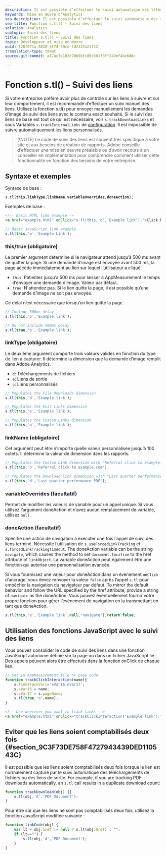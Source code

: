 ```yaml
---
description: Il est possible d’effectuer le suivi automatique des téléchargements de fichiers et des liens de sortie en fonction des paramètres définis dans le fichier AppMeasurement pour JavaScript.
keywords: Mise en œuvre d’Analytics
seo-description: Il est possible d’effectuer le suivi automatique des téléchargements de fichiers et des liens de sortie en fonction des paramètres définis dans le fichier AppMeasurement pour JavaScript.
seo-title: Fonction s.tl() – Suivi des liens
solution: Analytics
subtopic: Suivi des liens
title: Fonction s.tl() – Suivi des liens
topic: Développeur et mise en œuvre
uuid: f28f071a-8820-4f74-89cd-fd2333a21f22
translation-type: tm+mt
source-git-commit: a17acfe103d70666fc05c601f8ff249ef4be6d8c

---
```



# Fonction s.tl() – Suivi des liens

Si votre entreprise préfère avoir plus de contrôle sur les liens à suivre et sur leur comportement, il est recommandé d’effectuer un suivi manuel des liens. Utilisez la fonction s.tl() pour envoyer manuellement les demandes d’image de suivi des liens avec le contenu exact souhaité. Si le suivi des liens de base est tout ce qui est nécessaire, voir `s.trackDownloadLinks` et sous Variables `s.trackExternalLinks` de [configuration](c-variables/configuration-variables.md). Il est impossible de suivre automatiquement les liens personnalisés.

> [!NOTE] Le code de suivi des liens est souvent très spécifique à votre site et aux besoins de création de rapports. Adobe conseille d’effectuer une mise en oeuvre préalable ou d’avoir recours à un conseiller en implémentation pour comprendre comment utiliser cette fonctionnalité en fonction des besoins de votre entreprise.

## Syntaxe et exemples

Syntaxe de base :

`s.tl(`**`this`**`,`**`linkType`**`,`**`linkName`**`,`**`variableOverrides`**`,`**`doneAction`**`);`

Exemples de base :

```HTML
<!-- Basic HTML link example-->
<a href="example.html" onClick="s.tl(this,'o','Example link');">Click here</a>
```

```JavaScript
// Basic JavaScript link example
s.tl(this,'o','Example Link');
```

### this/true (obligatoire)

Le premier argument détermine si le navigateur attend jusqu’à 500 ms avant de quitter la page. Si une demande d’image est envoyée avant 500 ms, la page accède immédiatement au lien sur lequel l’utilisateur a cliqué.

* `this`: Patientez jusqu’à 500 ms pour laisser à AppMeasurement le temps d’envoyer une demande d’image. Valeur par défaut.
* `true`: N'attendez pas. Si le lien quitte la page, il est possible qu’une demande d’image ne soit pas envoyée.

Ce délai n’est nécessaire que lorsqu’un lien quitte la page.

```JavaScript
// Include 500ms delay
s.tl(this,'o','Example link');

// Do not include 500ms delay
s.tl(true,'o','Example link');
```

### linkType (obligatoire)

Le deuxième argument comporte trois valeurs valides en fonction du type de lien à capturer. Il détermine la dimension que la demande d’image remplit dans Adobe Analytics.

* `d`: Téléchargements de fichiers
* `e`: Liens de sortie
* `o`: Liens personnalisés

```JavaScript
// Populates the File Downloads dimension
s.tl(this,'d','Example link');

// Populates the Exit Links dimension
s.tl(this,'e','Example link');

// Populates the Custom Links dimension
s.tl(this,'o','Example link');
```

### linkName (obligatoire)

Cet argument peut être n’importe quelle valeur personnalisée jusqu’à 100 octets. Il détermine la valeur de dimension dans les rapports.

```JavaScript
// Populates the Custom Link dimension with "Referral click to example.com"
s.tl(this,'o','Referral click to example.com');

// Populates the Download link dimension with "Last quarter performance PDF"
s.tl(this,'d','Last quarter performance PDF');
```

### variableOverrides (facultatif)

Permet de modifier les valeurs de variable pour un appel unique. Si vous utilisez l’argument doneAction et n’avez aucun remplacement de variable, utilisez `null`.

### doneAction (facultatif)

Spécifie une action de navigation à exécuter une fois l’appel de suivi des liens terminé. Nécessite l’utilisation de `s.useForcedLinkTracking` et `s.forcedLinkTrackingTimeout`. The doneAction variable can be the string `navigate`, which causes the method to set `document.location` to the href attribute of `linkObject`. La variable doneAction peut également être une fonction qui autorise une personnalisation avancée.

Si vous fournissez une valeur pour doneAction dans un événement `onClick` d’ancrage, vous devez renvoyer la valeur `false` après l’appel `s.tl` pour empêcher la navigation du navigateur par défaut.
To mirror the default behavior and follow the URL specified by the href attribute, provide a string of `navigate` as the doneAction. Vous pouvez éventuellement fournir votre propre fonction pour gérer l’événement de navigation en la transmettant en tant que doneAction.

```JavaScript
s.tl(this,'e','Example link',null,'navigate');return false;
```

## Utilisation des fonctions JavaScript avec le suivi des liens

Vous pouvez consolider le code de suivi des liens dans une fonction JavaScript autonome définie sur la page ou dans un fichier JavaScript lié. Des appels peuvent alors être effectués dans la fonction onClick de chaque lien.

```JavaScript
// Set in AppMeasurement file or page code
function trackClickInteraction(name){
    s.linkTrackVars='eVar16,eVar17';
    s.eVar16 = name;
    s.eVar17 = s.pageName;
    s.tl(true,'o',name);
}
```

```HTML
<!-- Use wherever you want to track links -->
<a href="example.html" onClick="trackClickInteraction('Example link');">Click here</a>
```

## Eviter que les liens soient comptabilisés deux fois {#section_9C3F73DE758F4727943439DED110543C}

Il est possible que les liens soient comptabilisés deux fois lorsque le lien est normalement capturé par le suivi automatique des téléchargements de fichiers ou des liens de sortie. For example, if you are tracking PDF downloads automatically, an `s.tl` call results in a duplicate download count:

```JavaScript
function trackDownload(obj) {}
    s.tl(obj,'d','PDF Document');
}
```

Pour être sûr que les liens ne sont pas comptabilisés deux fois, utilisez la fonction JavaScript modifiée suivante :

```JavaScript
function linkCode(obj) {
    var lt = obj.href != null ? s.lt(obj.href) : "";
    if (lt=="") {
        s.tl(obj,'d','PDF Document');
    }
}
```
